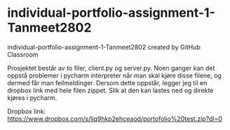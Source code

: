 # individual-portfolio-assignment-1-Tanmeet2802
individual-portfolio-assignment-1-Tanmeet2802 created by GitHub Classroom

Prosjektet består av to filer, client.py og server.py. Noen ganger kan det oppstå problemer i pycharm interpreter når man skal kjøre disse filene,
og dermed får man feilmeldinger. Dersom dette oppstår, legger jeg til en dropbox link med hele filen zippet.
Slik at den kan lastes ned og direkte kjøres i pycharm.

Dropbox link: https://www.dropbox.com/s/liq9hkp2ehceaod/portofolio%20test.zip?dl=0
